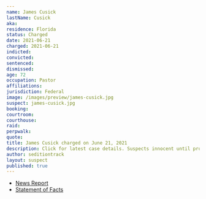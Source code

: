 ```yaml
---
name: James Cusick
lastName: Cusick
aka:
residence: Florida
status: Charged
date: 2021-06-21
charged: 2021-06-21
indicted:
convicted:
sentenced:
dismissed:
age: 72
occupation: Pastor
affiliations:
jurisdiction: Federal
image: /images/preview/james-cusick.jpg
suspect: james-cusick.jpg
booking:
courtroom:
courthouse:
raid:
perpwalk:
quote:
title: James Cusick charged on June 21, 2021
description: Click for latest case details. Suspects innocent until proven guilty.
author: seditiontrack
layout: suspect
published: true
---
```


- [News Report](https://www.clickorlando.com/news/local/2021/06/24/florida-pastors-arrested-in-connection-with-capitol-riot/)
- [Statement of Facts](https://www.justice.gov/usao-dc/case-multi-defendant/file/1405931/download)
